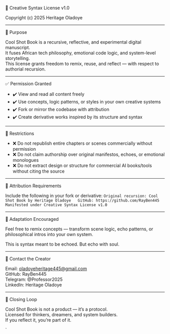 🔐 Creative Syntax License v1.0

Copyright (c) 2025 Heritage Oladoye

---

📘 Purpose

Cool Shot Book is a recursive, reflective, and experimental digital manuscript.  
It fuses African tech philosophy, emotional code logic, and system-level storytelling.  
This license grants freedom to remix, reuse, and reflect — with respect to authorial recursion.

---

✅ Permission Granted

- ✔️ View and read all content freely
- ✔️ Use concepts, logic patterns, or styles in your own creative systems
- ✔️ Fork or mirror the codebase with attribution
- ✔️ Create derivative works inspired by its structure and syntax

---

🚫 Restrictions

- ❌ Do not republish entire chapters or scenes commercially without permission
- ❌ Do not claim authorship over original manifestos, echoes, or emotional monologues
- ❌ Do not extract design or structure for commercial AI books/tools without citing the source

---

📝 Attribution Requirements

Include the following in your fork or derivative:
`
Original recursion: Cool Shot Book by Heritage Oladoye  
GitHub: https://github.com/RayBen445  
Manifested under Creative Syntax License v1.0
`

---

💬 Adaptation Encouraged

Feel free to remix concepts — transform scene logic, echo patterns, or philosophical intros into your own system.

This is syntax meant to be echoed. But echo with soul.

---

📡 Contact the Creator

Email: oladoyeheritage445@gmail.com  
GitHub: RayBen445  
Telegram: @Professor2025  
LinkedIn: Heritage Oladoye

---

🌌 Closing Loop

Cool Shot Book is not a product — it’s a protocol.  
Licensed for thinkers, dreamers, and system builders.  
If you reflect it, you’re part of it.

`
